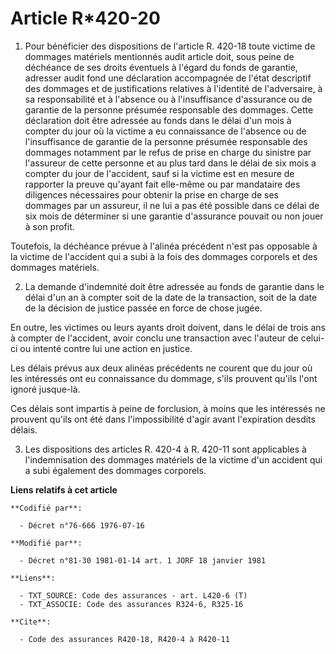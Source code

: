 # Article R*420-20

1. Pour bénéficier des dispositions de l'article R. 420-18 toute victime de dommages matériels mentionnés audit article doit,
sous peine de déchéance de ses droits éventuels à l'égard du fonds de garantie, adresser audit fond une déclaration
accompagnée de l'état descriptif des dommages et de justifications relatives à l'identité de l'adversaire, à sa
responsabilité et à l'absence ou à l'insuffisance d'assurance ou de garantie de la personne présumée responsable des
dommages. Cette déclaration doit être adressée au fonds dans le délai d'un mois à compter du jour où la victime a eu
connaissance de l'absence ou de l'insuffisance de garantie de la personne présumée responsable des dommages notamment par le
refus de prise en charge du sinistre par l'assureur de cette personne et au plus tard dans le délai de six mois a compter du
jour de l'accident, sauf si la victime est en mesure de rapporter la preuve qu'ayant fait elle-même ou par mandataire des
diligences nécessaires pour obtenir la prise en charge de ses dommages par un assureur, il ne lui a pas été possible dans ce
délai de six mois de déterminer si une garantie d'assurance pouvait ou non jouer à son profit.

Toutefois, la déchéance prévue à l'alinéa précédent n'est pas opposable à la victime de l'accident qui a subi à la fois des
dommages corporels et des dommages matériels.

2. La demande d'indemnité doit être adressée au fonds de garantie dans le délai d'un an à compter soit de la date de la
transaction, soit de la date de la décision de justice passée en force de chose jugée.

En outre, les victimes ou leurs ayants droit doivent, dans le délai de trois ans à compter de l'accident, avoir conclu une
transaction avec l'auteur de celui-ci ou intenté contre lui une action en justice.

Les délais prévus aux deux alinéas précédents ne courent que du jour où les intéressés ont eu connaissance du dommage, s'ils
prouvent qu'ils l'ont ignoré jusque-là.

Ces délais sont impartis à peine de forclusion, à moins que les intéressés ne prouvent qu'ils ont été dans l'impossibilité
d'agir avant l'expiration desdits délais.

3. Les dispositions des articles R. 420-4 à R. 420-11 sont applicables à l'indemnisation des dommages matériels de la victime
d'un accident qui a subi également des dommages corporels.

**Liens relatifs à cet article**

	**Codifié par**:

	  - Décret n°76-666 1976-07-16

	**Modifié par**:

	  - Décret n°81-30 1981-01-14 art. 1 JORF 18 janvier 1981

	**Liens**:

	  - TXT_SOURCE: Code des assurances - art. L420-6 (T)
	  - TXT_ASSOCIE: Code des assurances R324-6, R325-16

	**Cite**:

	  - Code des assurances R420-18, R420-4 à R420-11
